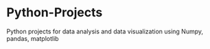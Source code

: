 # Python-Projects
Python projects for data analysis and data visualization using Numpy, pandas, matplotlib
